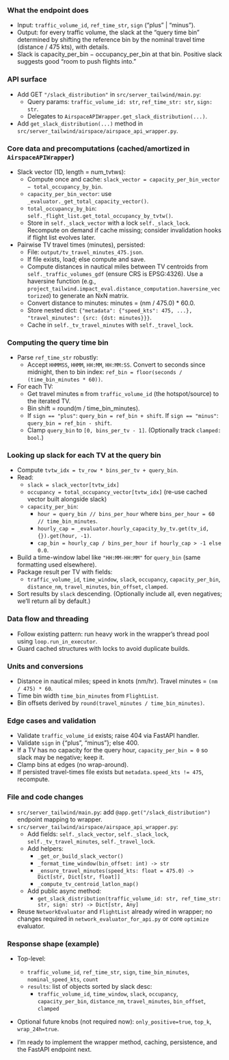 ### What the endpoint does
- Input: `traffic_volume_id`, `ref_time_str`, `sign` (“plus” | “minus”).
- Output: for every traffic volume, the slack at the “query time bin” determined by shifting the reference bin by the nominal travel time (distance / 475 kts), with details.
- Slack is capacity_per_bin − occupancy_per_bin at that bin. Positive slack suggests good “room to push flights into.”

### API surface
- Add GET `"/slack_distribution"` in `src/server_tailwind/main.py`:
  - Query params: `traffic_volume_id: str`, `ref_time_str: str`, `sign: str`.
  - Delegates to `AirspaceAPIWrapper.get_slack_distribution(...)`.
- Add `get_slack_distribution(...)` method in `src/server_tailwind/airspace/airspace_api_wrapper.py`.

### Core data and precomputations (cached/amortized in `AirspaceAPIWrapper`)
- Slack vector (1D, length = num_tvtws):
  - Compute once and cache: `slack_vector = capacity_per_bin_vector − total_occupancy_by_bin`.
  - `capacity_per_bin_vector`: use `_evaluator._get_total_capacity_vector()`.
  - `total_occupancy_by_bin`: `self._flight_list.get_total_occupancy_by_tvtw()`.
  - Store in `self._slack_vector` with a lock `self._slack_lock`. Recompute on demand if cache missing; consider invalidation hooks if flight list evolves later.
- Pairwise TV travel times (minutes), persisted:
  - File: `output/tv_travel_minutes_475.json`.
  - If file exists, load; else compute and save.
  - Compute distances in nautical miles between TV centroids from `self._traffic_volumes_gdf` (ensure CRS is EPSG:4326). Use a haversine function (e.g., `project_tailwind.impact_eval.distance_computation.haversine_vectorized`) to generate an NxN matrix.
  - Convert distance to minutes: minutes = (nm / 475.0) * 60.0.
  - Store nested dict: `{"metadata": {"speed_kts": 475, ...}, "travel_minutes": {src: {dst: minutes}}}`.
  - Cache in `self._tv_travel_minutes` with `self._travel_lock`.

### Computing the query time bin
- Parse `ref_time_str` robustly:
  - Accept `HHMMSS`, `HHMM`, `HH:MM`, `HH:MM:SS`. Convert to seconds since midnight, then to bin index: `ref_bin = floor(seconds / (time_bin_minutes * 60))`.
- For each TV:
  - Get travel minutes `m` from `traffic_volume_id` (the hotspot/source) to the iterated TV.
  - Bin shift = round(m / time_bin_minutes).
  - If `sign == "plus"`: `query_bin = ref_bin + shift`. If `sign == "minus"`: `query_bin = ref_bin - shift`.
  - Clamp `query_bin` to `[0, bins_per_tv - 1]`. (Optionally track `clamped: bool`.)

### Looking up slack for each TV at the query bin
- Compute `tvtw_idx = tv_row * bins_per_tv + query_bin`.
- Read:
  - `slack = slack_vector[tvtw_idx]`
  - `occupancy = total_occupancy_vector[tvtw_idx]` (re-use cached vector built alongside slack)
  - `capacity_per_bin`:
    - `hour = query_bin // bins_per_hour` where `bins_per_hour = 60 // time_bin_minutes`.
    - `hourly_cap = _evaluator.hourly_capacity_by_tv.get(tv_id, {}).get(hour, -1)`.
    - `cap_bin = hourly_cap / bins_per_hour if hourly_cap > -1 else 0.0`.
- Build a time-window label like `"HH:MM-HH:MM"` for `query_bin` (same formatting used elsewhere).
- Package result per TV with fields:
  - `traffic_volume_id`, `time_window`, `slack`, `occupancy`, `capacity_per_bin`, `distance_nm`, `travel_minutes`, `bin_offset`, `clamped`.
- Sort results by `slack` descending. (Optionally include all, even negatives; we’ll return all by default.)

### Data flow and threading
- Follow existing pattern: run heavy work in the wrapper’s thread pool using `loop.run_in_executor`.
- Guard cached structures with locks to avoid duplicate builds.

### Units and conversions
- Distance in nautical miles; speed in knots (nm/hr). Travel minutes = `(nm / 475) * 60`.
- Time bin width `time_bin_minutes` from `FlightList`.
- Bin offsets derived by `round(travel_minutes / time_bin_minutes)`.

### Edge cases and validation
- Validate `traffic_volume_id` exists; raise 404 via FastAPI handler.
- Validate `sign` in {“plus”, “minus”}; else 400.
- If a TV has no capacity for the query hour, `capacity_per_bin = 0` so slack may be negative; keep it.
- Clamp bins at edges (no wrap-around).
- If persisted travel-times file exists but `metadata.speed_kts != 475`, recompute.

### File and code changes
- `src/server_tailwind/main.py`: add `@app.get("/slack_distribution")` endpoint mapping to wrapper.
- `src/server_tailwind/airspace/airspace_api_wrapper.py`:
  - Add fields: `self._slack_vector`, `self._slack_lock`, `self._tv_travel_minutes`, `self._travel_lock`.
  - Add helpers:
    - `_get_or_build_slack_vector()`
    - `_format_time_window(bin_offset: int) -> str`
    - `_ensure_travel_minutes(speed_kts: float = 475.0) -> Dict[str, Dict[str, float]]`
    - `_compute_tv_centroid_latlon_map()`
  - Add public async method:
    - `get_slack_distribution(traffic_volume_id: str, ref_time_str: str, sign: str) -> Dict[str, Any]`
- Reuse `NetworkEvaluator` and `FlightList` already wired in wrapper; no changes required in `network_evaluator_for_api.py` or core `optimize` evaluator.

### Response shape (example)
- Top-level:
  - `traffic_volume_id`, `ref_time_str`, `sign`, `time_bin_minutes`, `nominal_speed_kts`, `count`
  - `results`: list of objects sorted by slack desc:
    - `traffic_volume_id`, `time_window`, `slack`, `occupancy`, `capacity_per_bin`, `distance_nm`, `travel_minutes`, `bin_offset`, `clamped`

- Optional future knobs (not required now): `only_positive=true`, `top_k`, `wrap_24h=true`.

- I’m ready to implement the wrapper method, caching, persistence, and the FastAPI endpoint next.